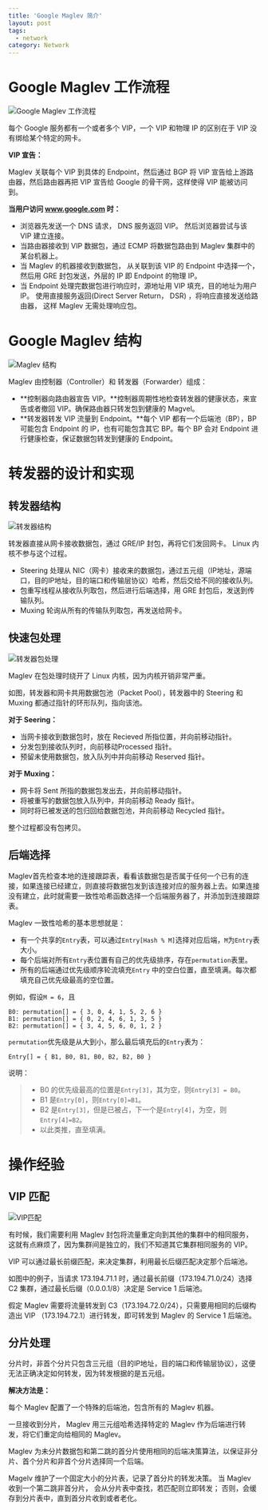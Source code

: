 ```yaml
---
title: 'Google Maglev 简介'
layout: post
tags:
  - network
category: Network
---
```


# Google Maglev 工作流程

![Google Maglev 工作流程](https://nos.netease.com/knowledge/3db49483-ce09-4384-9eec-4963db7c0950)

每个 Google 服务都有一个或者多个 VIP，一个 VIP 和物理 IP 的区别在于 VIP 没有绑给某个特定的网卡。

<!--more-->

**VIP 宣告：**

Maglev 关联每个 VIP 到具体的 Endpoint，然后通过 BGP 将 VIP 宣告给上游路由器，然后路由器再把 VIP 宣告给 Google 的骨干网，这样使得 VIP 能被访问到。

**当用户访问 www.google.com 时：**

 * 浏览器先发送一个 DNS 请求， DNS 服务返回 VIP。 然后浏览器尝试与该 VIP 建立连接。
 * 当路由器接收到 VIP 数据包，通过 ECMP 将数据包路由到 Maglev 集群中的某台机器上。
 * 当 Maglev 的机器接收到数据包， 从关联到该 VIP 的 Endpoint 中选择一个， 然后用 GRE 封包发送，外层的 IP 即 Endpoint 的物理 IP。
 * 当 Endpoint 处理完数据包进行响应时，源地址用 VIP 填充，目的地址为用户 IP。 使用直接服务返回(Direct Server Return， DSR) ，将响应直接发送给路由器， 这样 Maglev 无需处理响应包。

# Google Maglev 结构

![Maglev 结构](https://nos.netease.com/knowledge/987eed70-e65e-4bac-a9e5-81ade6deb8a5)

Maglev 由控制器（Controller）和 转发器（Forwarder）组成：

 * **控制器向路由器宣告 VIP。**控制器周期性地检查转发器的健康状态，来宣告或者撤回 VIP。确保路由器只转发包到健康的 Magvel。
 * **转发器转发 VIP 流量到 Endpoint。**每个 VIP 都有一个后端池（BP），BP 可能包含 Endpoint 的 IP，也有可能包含其它 BP。每个 BP 会对 Endpoint 进行健康检查，保证数据包转发到健康的 Endpoint。

# 转发器的设计和实现

## 转发器结构

![转发器结构](https://nos.netease.com/knowledge/68165b8d-e769-499c-8b75-ecca8681600b)

转发器直接从网卡接收数据包，通过 GRE/IP 封包，再将它们发回网卡。 Linux 内核不参与这个过程。

 * Steering 处理从 NIC（网卡）接收来的数据包，通过五元组（IP地址，源端口，目的IP地址，目的端口和传输层协议）哈希，然后交给不同的接收队列。
 * 包重写线程从接收队列取包，然后进行后端选择，用 GRE 封包后，发送到传输队列。
 * Muxing 轮询从所有的传输队列取包，再发送给网卡。

## 快速包处理

![转发器包处理](https://nos.netease.com/knowledge/9688207c-2875-4f4c-81d1-81e8681a1fbb)

Maglev 在包处理时绕开了 Linux 内核，因为内核开销非常严重。

如图，转发器和网卡共用数据包池（Packet Pool），转发器中的 Steering 和 Muxing 都通过指针的环形队列，指向该池。

**对于 Seering：**

 * 当网卡接收到数据包时，放在 Recieved 所指位置，并向前移动指针。
 * 分发包到接收队列时，向前移动Processed 指针。
 * 预留未使用数据包，放入队列中并向前移动 Reserved 指针。

**对于 Muxing：**

 * 网卡将 Sent 所指的数据包发出去，并向前移动指针。
 * 将被重写的数据包放入队列中，并向前移动 Ready 指针。
 * 同时将已被发送的包归回给数据包池，并向前移动 Recycled 指针。

整个过程都没有包拷贝。

## 后端选择

Maglev首先检查本地的连接跟踪表，看看该数据包是否属于任何一个已有的连接，如果连接已经建立，则直接将数据包发到该连接对应的服务器上去。如果连接没有建立，此时就需要一致性哈希函数选择一个后端服务器了，并添加到连接跟踪表。

Maglev 一致性哈希的基本思想就是：

 * 有一个共享的`Entry`表，可以通过`Entry[Hash % M]`选择对应后端，`M`为`Entry`表大小。
 * 每个后端对所有`Entry`表位置有自己的优先级排序，存在`permutation`表里。
 * 所有的后端通过优先级顺序轮流填充`Entry` 中的空白位置，直至填满。每次都填充自己优先级最高的空位置。

例如，假设`M = 6`，且
```
B0: permutation[] = { 3, 0, 4, 1, 5, 2, 6 }
B1: permutation[] = { 0, 2, 4, 6, 1, 3, 5 }
B2: permutation[] = { 3, 4, 5, 6, 0, 1, 2 }
```

`permutation`优先级是从大到小，那么最后填充后的`Entry`表为：

```
Entry[] = { B1, B0, B1, B0, B2, B2, B0 }
```

说明：

 > * B0 的优先级最高的位置是`Entry[3]`，其为空，则`Entry[3] = B0`。
 > * B1 是`Entry[0]`，则`Entry[0]=B1`。
 > * B2 是`Entry[3]`，但是已被占，下一个是`Entry[4]`，为空，则`Entry[4]=B2`。
 > * 以此类推，直至填满。

# 操作经验

## VIP 匹配

![VIP匹配](https://nos.netease.com/knowledge/cbe69316-d0fd-469a-9692-95948f0cfb51)

有时候，我们需要利用 Maglev 封包将流量重定向到其他的集群中的相同服务，这就有点麻烦了，因为集群间是独立的，我们不知道其它集群相同服务的 VIP。

VIP 可以通过最长前缀匹配，来决定集群，利用最长后缀匹配决定那个后端池。

如图中的例子，当请求 173.194.71.1 时，通过最长前缀（173.194.71.0/24）选择 C2 集群，通过最长后缀（0.0.0.1/8）决定是 Service 1 后端池。

假定 Maglev 需要将流量转发到 C3（173.194.72.0/24），只需要用相同的后缀构造出 VIP （173.194.72.1）进行转发，即可转发到 Maglev 的 Service 1 后端池。

## 分片处理

分片时，非首个分片只包含三元组（目的IP地址，目的端口和传输层协议），这便无法正确决定如何转发，因为转发根据的是五元组。

**解决方法是：**

每个 Maglev 配置了一个特殊的后端池，包含所有的 Maglev 机器。

一旦接收到分片， Maglev 用三元组哈希选择特定的 Maglev 作为后端进行转发，将它们重定向给相同的 Maglev。

Maglev 为未分片数据包和第二跳的首分片使用相同的后端决策算法，以保证非分片、首个分片和非首个分片选择同一个后端。

Magelv 维护了一个固定大小的分片表，记录了首分片的转发决策。 当 Maglev 收到一个第二跳非首分片， 会从分片表中查找，若匹配则立即转发； 否则，会缓存到分片表中，直到首分片收到或者老化。